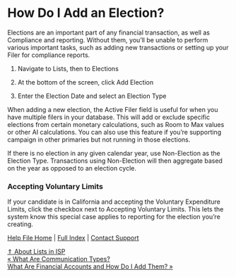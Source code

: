  How Do I Add an Election?
==========

Elections are an important part of any financial transaction, as well as Compliance and reporting. Without them, you’ll be unable to perform various important tasks, such as adding new transactions or setting up your Filer for compliance reports. 

1. Navigate to Lists, then to Elections

2. At the bottom of the screen, click Add Election

3. Enter the Election Date and select an Election Type

When adding a new election, the Active Filer field is useful for when you have multiple filers in your database. This will add or exclude specific elections from certain monetary calculations, such as Room to Max values or other AI calculations. You can also use this feature if you’re supporting campaign in other primaries but not running in those elections.

If there is no election in any given calendar year, use Non-Election as the Election Type. Transactions using Non-Election will then aggregate based on the year as opposed to an election cycle.

### Accepting Voluntary Limits ###

If your candidate is in California and accepting the Voluntary Expenditure Limits, click the checkbox next to Accepting Voluntary Limits. This lets the system know this special case applies to reporting for the election you’re creating.

[Help File Home](/help/) | [Full Index](/Help-File-Directory/) | [Contact Support](mailto:support@ISPolitical.com)

[⇑ About Lists in ISP](/About-Lists-in-ISP)  
[« What Are Communication Types?](/What-Are-Communication-Types)  
[What Are Financial Accounts and How Do I Add Them? »](/What-Are-Financial-Accounts-and-How-Do-I-Add-Them)